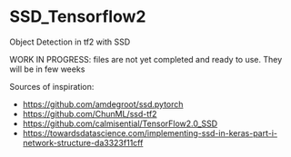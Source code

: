 # SSD_Tensorflow2
Object Detection in tf2 with SSD

WORK IN PROGRESS:
  files are not yet completed and ready to use. They will be in few weeks
  
Sources of inspiration:
- https://github.com/amdegroot/ssd.pytorch
- https://github.com/ChunML/ssd-tf2
- https://github.com/calmisential/TensorFlow2.0_SSD
- https://towardsdatascience.com/implementing-ssd-in-keras-part-i-network-structure-da3323f11cff
